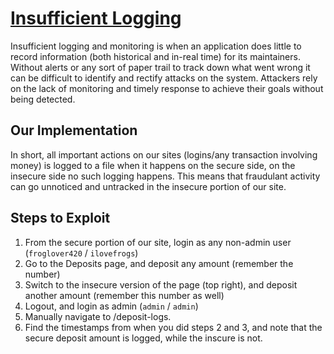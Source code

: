 # [Insufficient Logging](https://owasp.org/www-project-top-ten/2017/A10_2017-Insufficient_Logging%2526Monitoring)

Insufficient logging and monitoring is when an application does little to record information (both historical and in-real time) for its maintainers. Without alerts or any sort of paper trail to track down what went wrong it can be difficult to identify and rectify attacks on the system. Attackers rely on the lack of monitoring and timely response to achieve their goals without being detected.

## Our Implementation

In short, all important actions on our sites (logins/any transaction involving money) is logged to a file when it happens on the secure side, on the insecure side no such logging happens. This means that fraudulant activity can go unnoticed and untracked in the insecure portion of our site.

## Steps to Exploit

1. From the secure portion of our site, login as any non-admin user (`froglover420` / `ilovefrogs`)
2. Go to the Deposits page, and deposit any amount (remember the number)
3. Switch to the insecure version of the page (top right), and deposit another amount (remember this number as well)
4. Logout, and login as admin (`admin` / `admin`)
5. Manually navigate to /deposit-logs. 
6. Find the timestamps from when you did steps 2 and 3, and note that the secure deposit amount is logged, while the inscure is not.